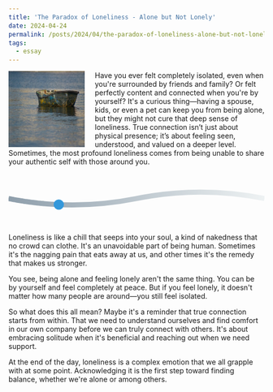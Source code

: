 ```yaml
---
title: 'The Paradox of Loneliness - Alone but Not Lonely'
date: 2024-04-24
permalink: /posts/2024/04/the-paradox-of-loneliness-alone-but-not-lonely/
tags:
  - essay
---
```


<img width="150" alt="four leaf clover" src="/images/posts/the-paradox-of-loneliness-alone-but-not-lonely.png" style="float: left; margin-right: 20px;" /> Have you ever felt completely isolated, even when you're surrounded by friends and family? Or felt perfectly content and connected when you're by yourself? It's a curious thing—having a spouse, kids, or even a pet can keep you from being alone, but they might not cure that deep sense of loneliness. True connection isn’t just about physical presence; it’s about feeling seen, understood, and valued on a deeper level. Sometimes, the most profound loneliness comes from being unable to share your authentic self with those around you.

<svg class="road-svg" viewBox="0 0 1000 200">
            <defs>
                <linearGradient id="roadGradient" x1="0%" y1="0%" x2="100%" y2="0%">
                    <stop offset="0%" style="stop-color:#8e9eab;stop-opacity:1" />
                    <stop offset="100%" style="stop-color:#eef2f3;stop-opacity:1" />
                </linearGradient>
                <path id="motionPath" d="M0,100 Q250,150 500,100 T1000,100" />
            </defs>
            <use href="#motionPath" fill="none" stroke="url(#roadGradient)" stroke-width="20" />
            <circle r="20" fill="#3498db">
                <animateMotion dur="10s" repeatCount="indefinite">
                    <mpath href="#motionPath" />
                </animateMotion>
            </circle>
        </svg>

Loneliness is like a chill that seeps into your soul, a kind of nakedness that no crowd can clothe. It's an unavoidable part of being human. Sometimes it's the nagging pain that eats away at us, and other times it's the remedy that makes us stronger.

You see, being alone and feeling lonely aren't the same thing. You can be by yourself and feel completely at peace. But if you feel lonely, it doesn't matter how many people are around—you still feel isolated.

So what does this all mean? Maybe it's a reminder that true connection starts from within. That we need to understand ourselves and find comfort in our own company before we can truly connect with others. It's about embracing solitude when it's beneficial and reaching out when we need support.

At the end of the day, loneliness is a complex emotion that we all grapple with at some point. Acknowledging it is the first step toward finding balance, whether we're alone or among others.
